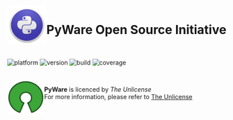<br>

<img align="left" width="90" height="90" src="https://github.com/albertcodes/pyware/blob/main/docs/img/python_icon.png">
<p vertical-align="middle"><h1>PyWare Open Source Initiative</h1></p>

<br>

![platform](https://img.shields.io/badge/platform-python-blue)
![version](https://img.shields.io/badge/version-unreleased-red)
![build](http://img.shields.io/badge/build-passing-success.png)
![coverage](https://img.shields.io/badge/coverage-55.3%25-orange)

<br>

<img align="left" width="85" height="80" src="https://github.com/albertcodes/pyware/blob/main/docs/img/unilicense_logo.png">

**PyWare** is licenced by _The Unlicense_  
For more information, please refer to [The Unlicense](http://unlicense.org/)

<br>
